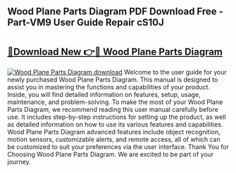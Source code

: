 ## Wood Plane Parts Diagram PDF Download Free - Part-VM9 User Guide Repair cS10J

# <h2><a href="http://dfpgvk.blite.top/?on=Wood+Plane+Parts+Diagram">🔗Download New 👉🔴 Wood Plane Parts Diagram</a></h2>

[![Wood Plane Parts Diagram download](https://i.imgur.com/lujVjoI.png)](http://dfpgvk.blite.top/?on=Wood+Plane+Parts+Diagram)
Welcome to the user guide for your newly purchased Wood Plane Parts Diagram. This manual is designed to assist you in mastering the functions and capabilities of your product. Inside, you will find detailed information on features, setup, usage, maintenance, and problem-solving. To make the most of your Wood Plane Parts Diagram, we recommend reading this user manual carefully before use. It includes step-by-step instructions for setting up the product, as well as detailed information on how to use its various features and capabilities. Wood Plane Parts Diagram advanced features include object recognition, motion sensors, customizable alerts, and remote access, all of which can be customized to suit your preferences via the user interface. Thank You for Choosing Wood Plane Parts Diagram. We are excited to be part of your journey.
